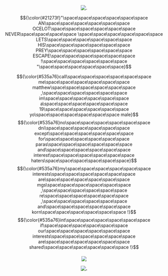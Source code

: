  <p align="center">
  <img src="https://gifcity.carrd.co/assets/images/gallery43/91837213.gif?v=e3c0bc0f=true" alt="."/>
</p>

$${\color{#21273f}"\space\space\space\space\space\space AN\space\space\space\space\space\space OCELOT\space\space\space\space\space\space NEVER\space\space\space\space \space\space\space\space\space\space LETS\space\space\space\space\space\space HIS\space\space\space\space\space\space PREY\space\space\space\space\space\space ESCAPE\space\space\space\space\space\space !\space\space\space\space\space\space "\space\space\space\space\space\space}$$

$${\color{#535a76}call\space\space\space\space\space\space me\space\space\space\space\space\space matthew\space\space\space\space\space\space ,\space\space\space\space\space\space im\space\space\space\space\space\space a\space\space\space\space\space\space 19\space\space\space\space\space\space yo\space\space\space\space\space\space male}$$
$${\color{#535a76}no\space\space\space\space\space\space dni\space\space\space\space\space\space except\space\space\space\space\space\space for\space\space\space\space\space\space paras\space\space\space\space\space\space and\space\space\space\space\space\space interest\space\space\space\space\space\space haters\space\space\space\space\space\space}$$
$${\color{#535a76}my\space\space\space\space\space\space interests\space\space\space\space\space\space are\space\space\space\space\space\space mgs\space\space\space\space\space\space ,\space\space\space\space\space\space re\space\space\space\space\space\space ,\space\space\space\space\space\space and\space\space\space\space\space\space korn\space\space\space\space\space\space !}$$
$${\color{#535a76}int\space\space\space\space\space\space if\space\space\space\space\space\space our\space\space\space\space\space\space interests\space\space\space\space\space\space are\space\space\space\space\space\space shared\space\space\space\space\space\space !}$$

<p align="center">
<h4 align="center"

![](https://komarev.com/ghpvc/?username=bbkazyaoi&label=VIEWS+++&color=21273f)

 <p align="center">
  <img src="https://gifcity.carrd.co/assets/images/gallery43/91837213.gif?v=e3c0bc0f=true" alt="."/>
</p>
